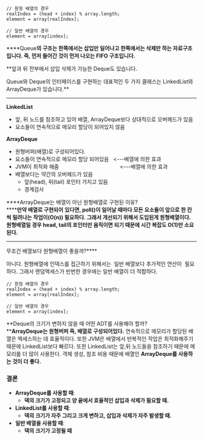 ```
// 원형 배열의 경우
realIndex = (head + index) % array.length;
element = array[realIndex];

// 일반 배열의 경우
element = array[index];
```

****Queue**의 구조는 한쪽에서는 삽입만 일어나고 한쪽에서는 삭제만 하는 자료구조 입니다. 즉, 먼저 들어간 것이 먼저 나오는 FIFO 구조입니다.** 

**앞과 뒤 전부에서 삽입 삭제가 가능한 Deque도 있습니다.   
  
Queue와 Deque의 인터페이스를 구현하는 대표적인 두 가지 클래스는 LinkedList와 ArrayDeque가 있습니다.**

---

******LinkedList******

-   앞, 뒤 노드를 참조하고 있어 배열, ArrayDeque보다 상대적으로 오버헤드가 있음
-   요소들이 연속적으로 메모리 할당이 되어있지 않음

****ArrayDeque****

-   원형버퍼(배열)로 구성되어있다.
-   요소들이 연속적으로 메모리 할당 되어있음   <---배열에 의한 효과
-   JVM이 최적화 해줌                                         <---배열에 의한 효과
-   배열보다는 약간의 오버헤드가 있음 
    -   앞(head), 뒤(tail) 포인터 가지고 있음
    -   경계검사

****ArrayDeque는 배열이 아닌 원형배열로 구현된 이유?  
******만약 배열로 구현되어** **있다면, poll()이 일어날 때마다 모든 요소들이 앞으로 한 칸씩 밀려나는 작업이(O(n)) 필요하다. 그래서 개선되기 위해서 도입된게 원형배열이다. 원형배열일 경우 head, tail의 포인터만 움직이면 되기 때문에 시간 복잡도 O(1)만 소요된다.**

****  
무조건 배열보다 원형배열이 좋을까?****

아니다. 원형배열에 인덱스를 접근하기 위해서는  일반 배열보다 추가적인 연산이  필요하다. 그래서 랜덤액세스가 빈번한 경우에는 일반 배열이 더 적합하다.

```
// 원형 배열의 경우
realIndex = (head + index) % array.length;
element = array[realIndex];

// 일반 배열의 경우
element = array[index];
```

  
  

**Deque의 크기가 변하지 않을 때 어떤 ADT를 사용해야 할까?  
****ArrayDeque는 원형버퍼 즉, 배열로 구성되어있다.** 연속적으로 메모리가 할당된 배열은 엑세스하는 데 효율적이다. 또한 JVM은 배열에서 반복적인 작업은 최적화해주기 때문에 LinkedList보다 빠르다. 또한 LinkedList는 앞,뒤 노드들을 참조하기 때문에 메모리를 더 많이 사용한다. 객체 생성, 참조 비용 때문에 배열인 **ArrayDeque를 사용하는 것이 더 좋다.** 

### **결론**

-   **ArrayDeque를 사용할 때**:
    -   **덱의 크기가 고정되고 양 끝에서 효율적인 삽입과 삭제가 필요할 때.**
-   **LinkedList를 사용할 때**:
    -   **덱의 크기가 자주 그리고 크게 변하고, 삽입과 삭제가 자주 발생할 때.**
-   **일반 배열을 사용할 때**:
    -   **덱의 크기가 고정될 때**
